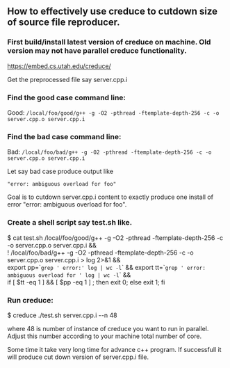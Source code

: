 ## How to effectively use creduce to cutdown size of source file reproducer.

### First build/install latest version of creduce on machine. Old version may not have parallel creduce functionality.

https://embed.cs.utah.edu/creduce/

Get the preprocessed file say server.cpp.i

### Find the good case command line:

Good: `/local/foo/good/g++ -g -O2 -pthread -ftemplate-depth-256 -c -o server.cpp.o server.cpp.i`

### Find the bad case command line:

Bad:  `/local/foo/bad/g++ -g -O2 -pthread -ftemplate-depth-256 -c -o server.cpp.o server.cpp.i`

Let say bad case produce output like

`"error: ambiguous overload for foo"`

Goal is to cutdown server.cpp.i content to exactly produce one install of error "error: ambiguous overload for foo".

### Create a shell script say test.sh like.

$ cat test.sh
/local/foo/good/g++ -g -O2 -pthread -ftemplate-depth-256 -c -o server.cpp.o server.cpp.i && \
! /local/foo/bad/g++ -g -O2 -pthread -ftemplate-depth-256 -c -o server.cpp.o server.cpp.i > log 2>&1 && \
export pp=\``grep ' error:' log | wc -l`\` &&  export tt=\``grep ' error: ambiguous overload for ' log | wc -l`\`  && \
if [ $tt -eq 1 ] && [ $pp -eq 1 ] ; then     exit 0; else     exit 1; fi

### Run creduce:

$ creduce ./test.sh server.cpp.i --n 48

where 48 is number of instance of creduce you want to run in parallel. Adjust this number according to your machine total number of core.

Some time it take very long time for advance c++ program. If successfull it will produce cut down version of server.cpp.i file.
